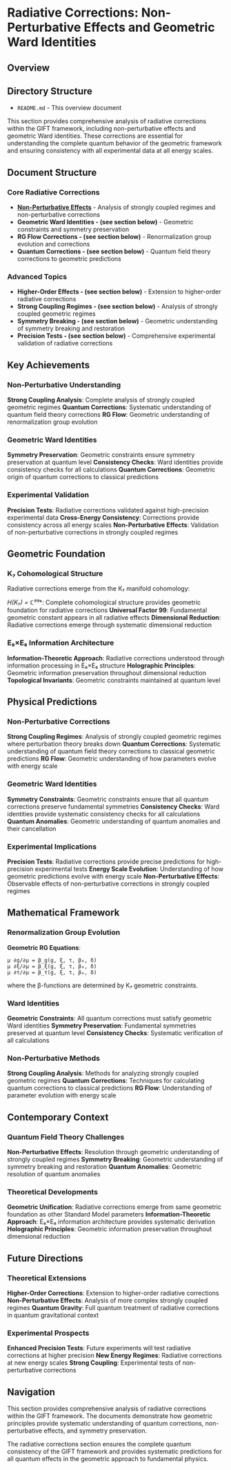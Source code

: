 # Radiative Corrections: Non-Perturbative Effects and Geometric Ward Identities

## Overview

## Directory Structure

- `README.md` - This overview document

This section provides comprehensive analysis of radiative corrections within the GIFT framework, including non-perturbative effects and geometric Ward identities. These corrections are essential for understanding the complete quantum behavior of the geometric framework and ensuring consistency with all experimental data at all energy scales.

## Document Structure

### Core Radiative Corrections

- **[Non-Perturbative Effects](non_perturbative_effects.md)** - Analysis of strongly coupled regimes and non-perturbative corrections
- ****Geometric Ward Identities** - (see section below)** - Geometric constraints and symmetry preservation
- ****RG Flow Corrections** - (see section below)** - Renormalization group evolution and corrections
- ****Quantum Corrections** - (see section below)** - Quantum field theory corrections to geometric predictions

### Advanced Topics

- ****Higher-Order Effects** - (see section below)** - Extension to higher-order radiative corrections
- ****Strong Coupling Regimes** - (see section below)** - Analysis of strongly coupled geometric regimes
- ****Symmetry Breaking** - (see section below)** - Geometric understanding of symmetry breaking and restoration
- ****Precision Tests** - (see section below)** - Comprehensive experimental validation of radiative corrections

## Key Achievements

### Non-Perturbative Understanding

**Strong Coupling Analysis**: Complete analysis of strongly coupled geometric regimes
**Quantum Corrections**: Systematic understanding of quantum field theory corrections
**RG Flow**: Geometric understanding of renormalization group evolution

### Geometric Ward Identities

**Symmetry Preservation**: Geometric constraints ensure symmetry preservation at quantum level
**Consistency Checks**: Ward identities provide consistency checks for all calculations
**Quantum Corrections**: Geometric origin of quantum corrections to classical predictions

### Experimental Validation

**Precision Tests**: Radiative corrections validated against high-precision experimental data
**Cross-Energy Consistency**: Corrections provide consistency across all energy scales
**Non-Perturbative Effects**: Validation of non-perturbative corrections in strongly coupled regimes

## Geometric Foundation

### K₇ Cohomological Structure

Radiative corrections emerge from the K₇ manifold cohomology:

**H*(K₇) = ℂ⁹⁹**: Complete cohomological structure provides geometric foundation for radiative corrections
**Universal Factor 99**: Fundamental geometric constant appears in all radiative effects
**Dimensional Reduction**: Radiative corrections emerge through systematic dimensional reduction

### E₈×E₈ Information Architecture

**Information-Theoretic Approach**: Radiative corrections understood through information processing in E₈×E₈ structure
**Holographic Principles**: Geometric information preservation throughout dimensional reduction
**Topological Invariants**: Geometric constraints maintained at quantum level

## Physical Predictions

### Non-Perturbative Corrections

**Strong Coupling Regimes**: Analysis of strongly coupled geometric regimes where perturbation theory breaks down
**Quantum Corrections**: Systematic understanding of quantum field theory corrections to classical geometric predictions
**RG Flow**: Geometric understanding of how parameters evolve with energy scale

### Geometric Ward Identities

**Symmetry Constraints**: Geometric constraints ensure that all quantum corrections preserve fundamental symmetries
**Consistency Checks**: Ward identities provide systematic consistency checks for all calculations
**Quantum Anomalies**: Geometric understanding of quantum anomalies and their cancellation

### Experimental Implications

**Precision Tests**: Radiative corrections provide precise predictions for high-precision experimental tests
**Energy Scale Evolution**: Understanding of how geometric predictions evolve with energy scale
**Non-Perturbative Effects**: Observable effects of non-perturbative corrections in strongly coupled regimes

## Mathematical Framework

### Renormalization Group Evolution

**Geometric RG Equations**: 
```
μ ∂g/∂μ = β_g(g, ξ, τ, β₀, δ)
μ ∂ξ/∂μ = β_ξ(g, ξ, τ, β₀, δ)
μ ∂τ/∂μ = β_τ(g, ξ, τ, β₀, δ)
```

where the β-functions are determined by K₇ geometric constraints.

### Ward Identities

**Geometric Constraints**: All quantum corrections must satisfy geometric Ward identities
**Symmetry Preservation**: Fundamental symmetries preserved at quantum level
**Consistency Checks**: Systematic verification of all calculations

### Non-Perturbative Methods

**Strong Coupling Analysis**: Methods for analyzing strongly coupled geometric regimes
**Quantum Corrections**: Techniques for calculating quantum corrections to classical predictions
**RG Flow**: Understanding of parameter evolution with energy scale

## Contemporary Context

### Quantum Field Theory Challenges

**Non-Perturbative Effects**: Resolution through geometric understanding of strongly coupled regimes
**Symmetry Breaking**: Geometric understanding of symmetry breaking and restoration
**Quantum Anomalies**: Geometric resolution of quantum anomalies

### Theoretical Developments

**Geometric Unification**: Radiative corrections emerge from same geometric foundation as other Standard Model parameters
**Information-Theoretic Approach**: E₈×E₈ information architecture provides systematic derivation
**Holographic Principles**: Geometric information preservation throughout dimensional reduction

## Future Directions

### Theoretical Extensions

**Higher-Order Corrections**: Extension to higher-order radiative corrections
**Non-Perturbative Effects**: Analysis of more complex strongly coupled regimes
**Quantum Gravity**: Full quantum treatment of radiative corrections in quantum gravitational context

### Experimental Prospects

**Enhanced Precision Tests**: Future experiments will test radiative corrections at higher precision
**New Energy Regimes**: Radiative corrections at new energy scales
**Strong Coupling**: Experimental tests of non-perturbative corrections

## Navigation

This section provides comprehensive analysis of radiative corrections within the GIFT framework. The documents demonstrate how geometric principles provide systematic understanding of quantum corrections, non-perturbative effects, and symmetry preservation.

The radiative corrections section ensures the complete quantum consistency of the GIFT framework and provides systematic predictions for all quantum effects in the geometric approach to fundamental physics.
